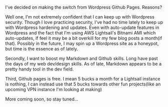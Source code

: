 I've decided on making the switch from Wordpress Github Pages. Reasons? 

Well one, I'm not extremely confident that I can keep up with Wordpress security. Though I love practicing security, I've had no time lately to keep up with Wordpress hardening and updates. Even with auto-update features in Wordpress and the fact that I'm using AWS Lightsail's Bitnami AMI which auto-updates, if feel it may be a bit overkill for my few blog posts a month(if that). Possibly in the future, I may spin up a Wordpress site as a honeypot, but time is the essence as of lately. 

Secondly, I want to boost my Markdown and Github skills. Long have past the days of my web dev/design skills. As of late, Markdown appears to be a pretty handy tool in the dev field.

Third, Github pages is free. I mean 5 bucks a month for a Lightsail instance is nothing, I can instead use that 5 bucks towards other fun projects(like an upcoming VPN instance I'm looking at making)

More coming soon, so stay tuned...